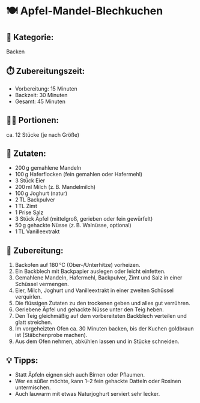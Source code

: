 # 🍽️ Apfel-Mandel-Blechkuchen

## 🧾 Kategorie:

Backen

## ⏱️ Zubereitungszeit:

* Vorbereitung: 15 Minuten
* Backzeit: 30 Minuten
* Gesamt: 45 Minuten

## 👩‍🍳 Portionen:

ca. 12 Stücke (je nach Größe)

## 🧂 Zutaten:

* 200 g gemahlene Mandeln
* 100 g Haferflocken (fein gemahlen oder Hafermehl)
* 3 Stück Eier
* 200 ml Milch (z. B. Mandelmilch)
* 100 g Joghurt (natur)
* 2 TL Backpulver
* 1 TL Zimt
* 1 Prise Salz
* 3 Stück Äpfel (mittelgroß, gerieben oder fein gewürfelt)
* 50 g gehackte Nüsse (z. B. Walnüsse, optional)
* 1 TL Vanilleextrakt

## 🔪 Zubereitung:

1. Backofen auf 180 °C (Ober-/Unterhitze) vorheizen.
2. Ein Backblech mit Backpapier auslegen oder leicht einfetten.
3. Gemahlene Mandeln, Hafermehl, Backpulver, Zimt und Salz in einer Schüssel vermengen.
4. Eier, Milch, Joghurt und Vanilleextrakt in einer zweiten Schüssel verquirlen.
5. Die flüssigen Zutaten zu den trockenen geben und alles gut verrühren.
6. Geriebene Äpfel und gehackte Nüsse unter den Teig heben.
7. Den Teig gleichmäßig auf dem vorbereiteten Backblech verteilen und glatt streichen.
8. Im vorgeheizten Ofen ca. 30 Minuten backen, bis der Kuchen goldbraun ist (Stäbchenprobe machen).
9. Aus dem Ofen nehmen, abkühlen lassen und in Stücke schneiden.

## 💡 Tipps:

* Statt Äpfeln eignen sich auch Birnen oder Pflaumen.
* Wer es süßer möchte, kann 1–2 fein gehackte Datteln oder Rosinen untermischen.
* Auch lauwarm mit etwas Naturjoghurt serviert sehr lecker.
